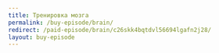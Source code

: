 ```yaml
---
title: Тренировка мозга
permalink: /buy-episode/brain/
redirect: /paid-episode/brain/c26skk4bqtdvl56694lgafn2j28/
layout: buy-episode
---
```

